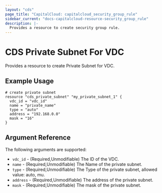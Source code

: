 ```yaml
---
layout: "cds"
page_title: "CapitalCloud: capitalcloud_security_group_rule"
sidebar_current: "docs-capitalcloud-resource-security_group_rule"
description: |-
  Provides a resource to create security group rule.
---
```


# CDS Private Subnet For VDC

Provides a resource to create Private Subnet for VDC.

## Example Usage

```hcl
# create private subnet
resource "cds_private_subnet" "my_private_subnet_1" {
  vdc_id = "vdc_id"
  name = "private_name"
  type = "auto"
  address = "192.168.0.0"
  mask = "16"
}

```

## Argument Reference

The following arguments are supported:

* `vdc_id` - (Required,Unmodifiable) The ID of the VDC.
* `name` - (Required,Unmodifiable) The Name of the private subnet.
* `type` - (Required,Unmodifiable) The Type of the private subnet, allowed value: auto, mu.
* `address` - (Required,Unmodifiable) The address of the private subnet.
* `mask` - (Required,Unmodifiable) The mask of the private subnet.